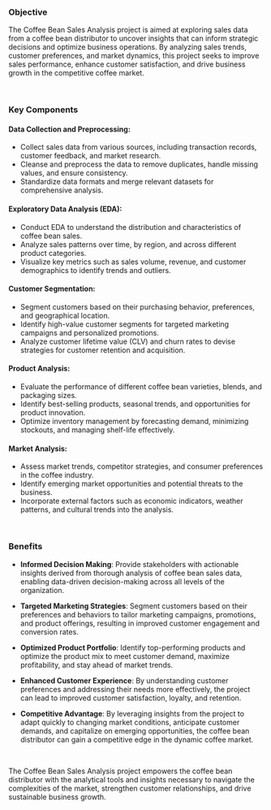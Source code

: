 ### Objective
The Coffee Bean Sales Analysis project is aimed at exploring sales data from a coffee bean distributor to uncover insights that can inform strategic decisions and optimize business operations. By analyzing sales trends, customer preferences, and market dynamics, this project seeks to improve sales performance, enhance customer satisfaction, and drive business growth in the competitive coffee market.

<br>

### Key Components

#### Data Collection and Preprocessing:
- Collect sales data from various sources, including transaction records, customer feedback, and market research.
- Cleanse and preprocess the data to remove duplicates, handle missing values, and ensure consistency.
- Standardize data formats and merge relevant datasets for comprehensive analysis.

#### Exploratory Data Analysis (EDA):
- Conduct EDA to understand the distribution and characteristics of coffee bean sales.
- Analyze sales patterns over time, by region, and across different product categories.
- Visualize key metrics such as sales volume, revenue, and customer demographics to identify trends and outliers.

#### Customer Segmentation:
- Segment customers based on their purchasing behavior, preferences, and geographical location.
- Identify high-value customer segments for targeted marketing campaigns and personalized promotions.
- Analyze customer lifetime value (CLV) and churn rates to devise strategies for customer retention and acquisition.

#### Product Analysis:
- Evaluate the performance of different coffee bean varieties, blends, and packaging sizes.
- Identify best-selling products, seasonal trends, and opportunities for product innovation.
- Optimize inventory management by forecasting demand, minimizing stockouts, and managing shelf-life effectively.

#### Market Analysis:
- Assess market trends, competitor strategies, and consumer preferences in the coffee industry.
- Identify emerging market opportunities and potential threats to the business.
- Incorporate external factors such as economic indicators, weather patterns, and cultural trends into the analysis.

<br>

### Benefits

- <b>Informed Decision Making</b>: Provide stakeholders with actionable insights derived from thorough analysis of coffee bean sales data, enabling data-driven decision-making across all levels of the organization.

- <b>Targeted Marketing Strategies</b>: Segment customers based on their preferences and behaviors to tailor marketing campaigns, promotions, and product offerings, resulting in improved customer engagement and conversion rates.

- <b>Optimized Product Portfolio</b>: Identify top-performing products and optimize the product mix to meet customer demand, maximize profitability, and stay ahead of market trends.

- <b>Enhanced Customer Experience</b>: By understanding customer preferences and addressing their needs more effectively, the project can lead to improved customer satisfaction, loyalty, and retention.

- <b>Competitive Advantage</b>: By leveraging insights from the project to adapt quickly to changing market conditions, anticipate customer demands, and capitalize on emerging opportunities, the coffee bean distributor can gain a competitive edge in the dynamic coffee market.

<br>

The Coffee Bean Sales Analysis project empowers the coffee bean distributor with the analytical tools and insights necessary to navigate the complexities of the market, strengthen customer relationships, and drive sustainable business growth.
